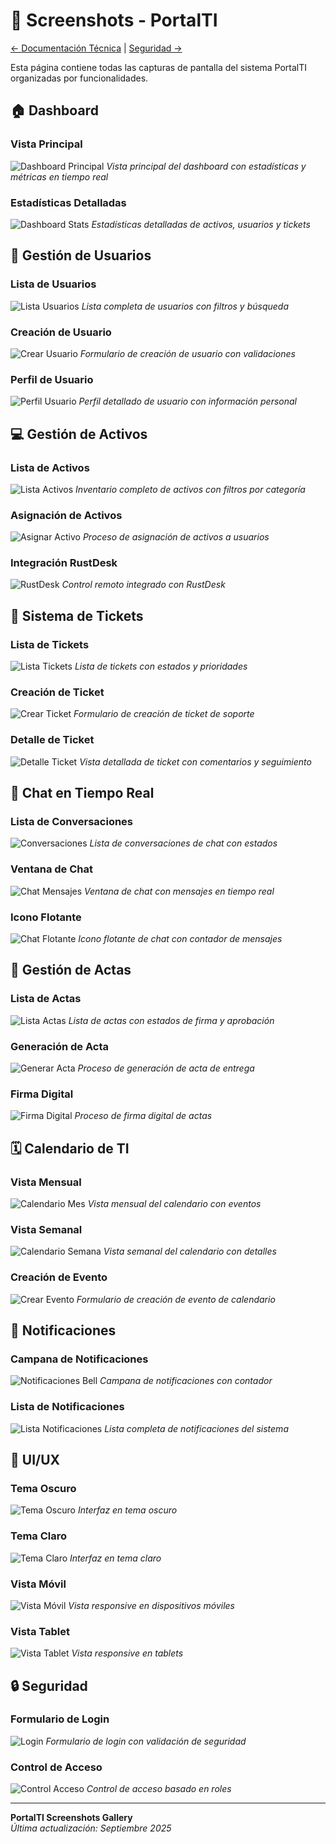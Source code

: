 # 📸 Screenshots - PortalTI

[← Documentación Técnica](./DOCUMENTACION_TECNICA.md) | [Seguridad →](./SECURITY.md)

Esta página contiene todas las capturas de pantalla del sistema PortalTI organizadas por funcionalidades.

## 🏠 Dashboard

### Vista Principal
![Dashboard Principal](../public/screenshots/dashboard-main.png)
*Vista principal del dashboard con estadísticas y métricas en tiempo real*

### Estadísticas Detalladas
![Dashboard Stats](../public/screenshots/dashboard-stats.png)
*Estadísticas detalladas de activos, usuarios y tickets*

## 👥 Gestión de Usuarios

### Lista de Usuarios
![Lista Usuarios](../public/screenshots/usuarios-list.png)
*Lista completa de usuarios con filtros y búsqueda*

### Creación de Usuario
![Crear Usuario](../public/screenshots/usuarios-create.png)
*Formulario de creación de usuario con validaciones*

### Perfil de Usuario
![Perfil Usuario](../public/screenshots/usuarios-profile.png)
*Perfil detallado de usuario con información personal*

## 💻 Gestión de Activos

### Lista de Activos
![Lista Activos](../public/screenshots/activos-list.png)
*Inventario completo de activos con filtros por categoría*

### Asignación de Activos
![Asignar Activo](../public/screenshots/activos-assign.png)
*Proceso de asignación de activos a usuarios*

### Integración RustDesk
![RustDesk](../public/screenshots/activos-rustdesk.png)
*Control remoto integrado con RustDesk*

## 🎫 Sistema de Tickets

### Lista de Tickets
![Lista Tickets](../public/screenshots/tickets-list.png)
*Lista de tickets con estados y prioridades*

### Creación de Ticket
![Crear Ticket](../public/screenshots/tickets-create.png)
*Formulario de creación de ticket de soporte*

### Detalle de Ticket
![Detalle Ticket](../public/screenshots/tickets-detail.png)
*Vista detallada de ticket con comentarios y seguimiento*

## 💬 Chat en Tiempo Real

### Lista de Conversaciones
![Conversaciones](../public/screenshots/chat-conversations.png)
*Lista de conversaciones de chat con estados*

### Ventana de Chat
![Chat Mensajes](../public/screenshots/chat-messages.png)
*Ventana de chat con mensajes en tiempo real*

### Icono Flotante
![Chat Flotante](../public/screenshots/chat-floating-icon.png)
*Icono flotante de chat con contador de mensajes*

## 📄 Gestión de Actas

### Lista de Actas
![Lista Actas](../public/screenshots/actas-list.png)
*Lista de actas con estados de firma y aprobación*

### Generación de Acta
![Generar Acta](../public/screenshots/actas-generate.png)
*Proceso de generación de acta de entrega*

### Firma Digital
![Firma Digital](../public/screenshots/actas-sign.png)
*Proceso de firma digital de actas*

## 🗓️ Calendario de TI

### Vista Mensual
![Calendario Mes](../public/screenshots/calendario-month.png)
*Vista mensual del calendario con eventos*

### Vista Semanal
![Calendario Semana](../public/screenshots/calendario-week.png)
*Vista semanal del calendario con detalles*

### Creación de Evento
![Crear Evento](../public/screenshots/calendario-event.png)
*Formulario de creación de evento de calendario*

## 🔔 Notificaciones

### Campana de Notificaciones
![Notificaciones Bell](../public/screenshots/notifications-bell.png)
*Campana de notificaciones con contador*

### Lista de Notificaciones
![Lista Notificaciones](../public/screenshots/notifications-list.png)
*Lista completa de notificaciones del sistema*

## 🎨 UI/UX

### Tema Oscuro
![Tema Oscuro](../public/screenshots/theme-dark.png)
*Interfaz en tema oscuro*

### Tema Claro
![Tema Claro](../public/screenshots/theme-light.png)
*Interfaz en tema claro*

### Vista Móvil
![Vista Móvil](../public/screenshots/responsive-mobile.png)
*Vista responsive en dispositivos móviles*

### Vista Tablet
![Vista Tablet](../public/screenshots/responsive-tablet.png)
*Vista responsive en tablets*

## 🔒 Seguridad

### Formulario de Login
![Login](../public/screenshots/security-login.png)
*Formulario de login con validación de seguridad*

### Control de Acceso
![Control Acceso](../public/screenshots/security-access-control.png)
*Control de acceso basado en roles*

---

**PortalTI Screenshots Gallery**  
*Última actualización: Septiembre 2025*
